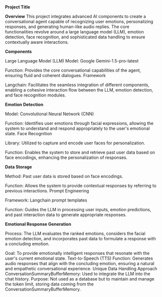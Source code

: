 **Project Title**

**Overview**
This project integrates advanced AI components to create a conversational agent capable of recognizing user emotions, personalizing responses, and generating human-like audio replies. The core functionalities revolve around a large language model (LLM), emotion detection, face recognition, and sophisticated data handling to ensure contextually aware interactions.

**Components**

Large Language Model (LLM)
Model: Google Gemini-1.5-pro-latest

Function: Provides the core conversational capabilities of the agent, ensuring fluid and coherent dialogues.
Framework

Langchain: Facilitates the seamless integration of different components, enabling a cohesive interaction flow between the LLM, emotion detection, and face recognition modules.

**Emotion Detection**

Model: Convolutional Neural Network (CNN)

Function: Identifies user emotions through facial expressions, allowing the system to understand and respond appropriately to the user's emotional state.
Face Recognition

Library: Utilized to capture and encode user faces for personalization.

Function: Enables the system to store and retrieve past user data based on face encodings, enhancing the personalization of responses.

**Data Storage**

Method: Past user data is stored based on face encodings.

Function: Allows the system to provide contextual responses by referring to previous interactions.
Prompt Engineering

Framework: Langchain prompt templates

Function: Guides the LLM in processing user inputs, emotion predictions, and past interaction data to generate appropriate responses.

**Emotional Response Generation**

Process: The LLM evaluates the ranked emotions, considers the facial emotion detection, and incorporates past data to formulate a response with a concluding emotion.

Goal: To provide emotionally intelligent responses that resonate with the user's current emotional state.
Text-to-Speech (TTS)
Function: Generates audio responses that align with the concluding emotion, ensuring a natural and empathetic conversational experience.
Unique Data Handling Approach
ConversationSummaryBufferMemory: Used to integrate the LLM into the chat history.
Purpose: Not used as a database but to maintain and manage the token limit, storing data coming from the ConversationSummaryBufferMemory.
